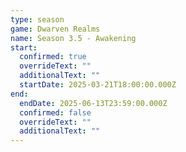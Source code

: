 ```yaml
---
type: season
game: Dwarven Realms
name: Season 3.5 - Awakening
start:
  confirmed: true
  overrideText: ""
  additionalText: ""
  startDate: 2025-03-21T18:00:00.000Z
end:
  endDate: 2025-06-13T23:59:00.000Z
  confirmed: false
  overrideText: ""
  additionalText: ""
---
```

